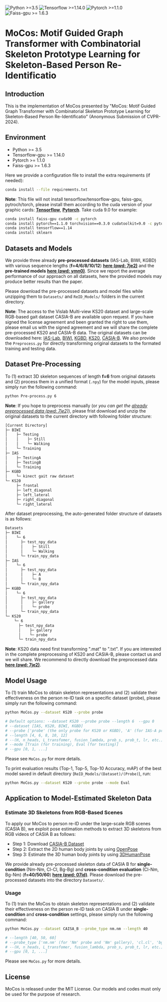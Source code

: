 ![Python >=3.5](https://img.shields.io/badge/Python->=3.5-blue.svg)
![Tensorflow >=1.14.0](https://img.shields.io/badge/Tensorflow->=1.14.0-yellow.svg)
![Pytorch >=1.1.0](https://img.shields.io/badge/Pytorch->=1.1.0-green.svg)
![Faiss-gpu >= 1.6.3](https://img.shields.io/badge/Faiss->=1.6.3-orange.svg)

# MoCos: Motif Guided Graph Transformer with Combinatorial Skeleton Prototype Learning for Skeleton-Based Person Re-Identificatio

## Introduction
This is the implementation of MoCos presented by "MoCos: Motif Guided Graph Transformer with Combinatorial Skeleton Prototype Learning for Skeleton-Based Person Re-Identificatio" (Anonymous Submission of CVPR-2024).


## Environment
- Python >= 3.5
- Tensorflow-gpu >= 1.14.0
- Pytorch >= 1.1.0
- Faiss-gpu >= 1.6.3

Here we provide a configuration file to install the extra requirements (if needed):
```bash
conda install --file requirements.txt
```

**Note**: This file will not install tensorflow/tensorflow-gpu, faiss-gpu, pytroch/torch, please install them according to the cuda version of your graphic cards: [**Tensorflow**](https://www.tensorflow.org/install/pip), [**Pytorch**](https://pytorch.org/get-started/locally/). Take cuda 9.0 for example:
```bash
conda install faiss-gpu cuda90 -c pytorch
conda install pytorch==1.1.0 torchvision==0.3.0 cudatoolkit=9.0 -c pytorch
conda install tensorflow==1.14
conda install sklearn
```

## Datasets and Models
We provide three already **pre-processed datasets** (IAS-Lab, BIWI, KGBD) with various sequence lengths (**f=4/6/8/10/12**) [**here (pwd: 7je2)**](https://pan.baidu.com/s/1R7CEsyMJsEnZGFLqwvchBg) and the **pre-trained models** [**here (pwd: ymn0)**](https://pan.baidu.com/s/1ZjF19Ezf3857rYv8PbmHRg). Since we report the average performance of our approach on all datasets, here the provided models may produce better results than the paper. <br/>

Please download the pre-processed datasets and model files while unzipping them to ``Datasets/`` and ``ReID_Models/`` folders in the current directory. <br/>

**Note**: The access to the Vislab Multi-view KS20 dataset and large-scale RGB-based gait dataset CASIA-B are available upon request. If you have signed the license agreement and been granted the right to use them, please email us with the signed agreement and we will share the complete pre-processed KS20 and CASIA-B data. The original datasets can be downloaded here: [IAS-Lab](http://robotics.dei.unipd.it/reid/index.php/downloads), [BIWI](http://robotics.dei.unipd.it/reid/index.php/downloads), [KGBD](https://www.researchgate.net/publication/275023745_Kinect_Gait_Biometry_Dataset_-_data_from_164_individuals_walking_in_front_of_a_X-Box_360_Kinect_Sensor), [KS20](http://vislab.isr.ist.utl.pt/datasets/#ks20), [CASIA-B](http://www.cbsr.ia.ac.cn/english/Gait%20Databases.asp). We also provide the ``Preprocess.py`` for directly transforming original datasets to the formated training and testing data. <br/> 

## Dataset Pre-Processing
To (1) extract 3D skeleton sequences of length **f=6** from original datasets and (2) process them in a unified format (``.npy``) for the model inputs, please simply run the following command: 
```bash
python Pre-process.py 6
```
**Note**: If you hope to preprocess manually (or *you can get the [already preprocessed data (pwd: 7je2)](https://pan.baidu.com/s/1R7CEsyMJsEnZGFLqwvchBg)*), please frist download and unzip the original datasets to the current directory with following folder structure:
```bash
[Current Directory]
├─ BIWI
│    ├─ Testing
│    │    ├─ Still
│    │    └─ Walking
│    └─ Training
├─ IAS
│    ├─ TestingA
│    ├─ TestingB
│    └─ Training
├─ KGBD
│    └─ kinect gait raw dataset
└─ KS20
     ├─ frontal
     ├─ left_diagonal
     ├─ left_lateral
     ├─ right_diagonal
     └─ right_lateral
```
After dataset preprocessing, the auto-generated folder structure of datasets is as follows:
```bash
Datasets
├─ BIWI
│    └─ 6
│      ├─ test_npy_data
│      │    ├─ Still
│      │    └─ Walking
│      └─ train_npy_data
├─ IAS
│    └─ 6
│      ├─ test_npy_data
│      │    ├─ A
│      │    └─ B
│      └─ train_npy_data
├─ KGBD
│    └─ 6
│      ├─ test_npy_data
│      │    ├─ gallery
│      │    └─ probe
│      └─ train_npy_data
└─ KS20
    └─ 6
      ├─ test_npy_data
      │    ├─ gallery
      │    └─ probe
      └─ train_npy_data
```
**Note**: KS20 data need first transforming ".mat" to ".txt". If you are interested in the complete preprocessing of KS20 and CASIA-B, please contact us and we will share. We recommend to directly download the preprocessed data [**here (pwd: 7je2)**](https://pan.baidu.com/s/1R7CEsyMJsEnZGFLqwvchBg).

## Model Usage

To (1) train MoCos to obtain skeleton representations and (2) validate their effectiveness on the person re-ID task on a specific dataset (probe), please simply run the following command:  

```bash
python MoCos.py --dataset KS20 --probe probe

# Default options: --dataset KS20 --probe probe --length 6  --gpu 0
# --dataset [IAS, KS20, BIWI, KGBD]
# --probe ['probe' (the only probe for KS20 or KGBD), 'A' (for IAS-A probe), 'B' (for IAS-B probe), 'Walking' (for BIWI-Walking probe), 'Still' (for BIWI-Still probe)] 
# --length [4, 6, 8, 10, 12] 
# --(H, n_heads, L_transfomer, fusion_lambda, prob_s, prob_t, lr, etc.) with default settings for each dataset
# --mode [Train (for training), Eval (for testing)]
# --gpu [0, 1, ...]

```
Please see ```MoCos.py``` for more details.

To print evaluation results (Top-1, Top-5, Top-10 Accuracy, mAP) of the best model saved in default directory (```ReID_Models/(Dataset)/(Probe)```), run:

```bash
python MoCos.py --dataset KS20 --probe probe --mode Eval
```


## Application to Model-Estimated Skeleton Data 

### Estimate 3D Skeletons from RGB-Based Scenes
To apply our MoCos to person re-ID under the large-scale RGB scenes (CASIA B), we exploit pose estimation methods to extract 3D skeletons from RGB videos of CASIA B as follows:
- Step 1: Download [CASIA-B Dataset](http://www.cbsr.ia.ac.cn/english/Gait%20Databases.asp)
- Step 2: Extract the 2D human body joints by using [OpenPose](https://github.com/CMU-Perceptual-Computing-Lab/openpose)
- Step 3: Estimate the 3D human body joints by using [3DHumanPose](https://github.com/flyawaychase/3DHumanPose)


We provide already pre-processed skeleton data of CASIA B for **single-condition** (Nm-Nm, Cl-Cl, Bg-Bg) and **cross-condition evaluation** (Cl-Nm, Bg-Nm) (**f=40/50/60**) [**here (pwd: 07id)**](https://pan.baidu.com/s/1_Licrunki68r7F3EWQwYng). 
Please download the pre-processed datasets into the directory ``Datasets/``. <br/>

### Usage
To (1) train the MoCos to obtain skeleton representations and (2) validate their effectiveness on the person re-ID task on CASIA B under **single-condition** and **cross-condition** settings, please simply run the following command:

```bash
python MoCos.py --dataset CAISA_B --probe_type nm.nm --length 40

# --length [40, 50, 60] 
# --probe_type ['nm.nm' (for 'Nm' probe and 'Nm' gallery), 'cl.cl', 'bg.bg', 'cl.nm' (for 'Cl' probe and 'Nm' gallery), 'bg.nm']  
# --(H, n_heads, L_transfomer, fusion_lambda, prob_s, prob_t, lr, etc.) with default settings
# --gpu [0, 1, ...]

```

Please see ```MoCos.py``` for more details.


## License

MoCos is released under the MIT License. Our models and codes must only be used for the purpose of research.

